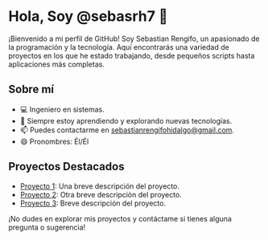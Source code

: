 # Hola, Soy @sebasrh7 👋

¡Bienvenido a mi perfil de GitHub! Soy Sebastian Rengifo, un apasionado de la programación y la tecnología. Aquí encontrarás una variedad de proyectos en los que he estado trabajando, desde pequeños scripts hasta aplicaciones más completas.

## Sobre mí

- 💻 Ingeniero en sistemas.
- 🌱 Siempre estoy aprendiendo y explorando nuevas tecnologías.
- 📫 Puedes contactarme en [sebastianrengifohidalgo@gmail.com](mailto:sebastianrengifohidalgo@gmail.com).
- 😄 Pronombres: Él/Él

## Proyectos Destacados

- [Proyecto 1](link_al_proyecto): Una breve descripción del proyecto.
- [Proyecto 2](link_al_proyecto): Otra breve descripción del proyecto.
- [Proyecto 3](link_al_proyecto): Breve descripción del proyecto.

¡No dudes en explorar mis proyectos y contáctame si tienes alguna pregunta o sugerencia!

<!---
sebasrh7/sebasrh7 is a ✨ special ✨ repository because its `README.md` (this file) appears on your GitHub profile.
You can click the Preview link to take a look at your changes.
--->

